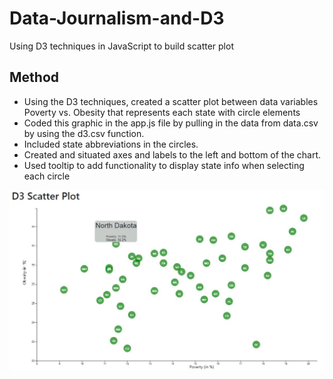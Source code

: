 # Data-Journalism-and-D3
Using D3 techniques in JavaScript to build scatter plot

## Method

* Using the D3 techniques, created a scatter plot between data variables Poverty vs. Obesity that represents each state with circle elements  
* Coded this graphic in the app.js file by pulling in the data from data.csv by using the d3.csv function. 
* Included state abbreviations in the circles.
* Created and situated axes and labels to the left and bottom of the chart.
* Used tooltip to add functionality to display state info when selecting each circle

![](https://github.com/hollybergen/Data-Journalism-and-D3/blob/master/Instructions/Images/d3scatter.JPG)

